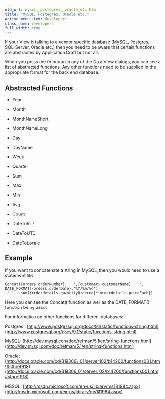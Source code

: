 ```yaml
---
old_url: mysql__postegres__oracle_etc.htm
title: "MySQL, Postegres, Oracle etc."
active_menu_item: developers
class_name: developers
full_width: true
---
```



If your View is talking to a vendor specific database (MySQL, Postgres, SQL-Server, Oracle etc.) then you need to be aware that certain functions are abstracted by Application Craft but not all.

When you press the fn button in any of the Data View dialogs, you can see a list of abstracted functions. Any other functions need to be supplied in the appropriate format for the back end database.

## Abstracted Functions

 - Year

 - Month

 - MonthNameShort

 - MonthNameLong

 - Day

 - DayName

 - Week

 - Quarter

 - Sum

 - Max

 - Min

 - Avg

 - Count

 - DateToRTZ

 - DateToUTC

 - DateToLocale

## Example

If you want to concatenate a string in MySQL, then you would need to use a statement like

    Concat({orders.orderNumber}, ' ',{customers.customerName}, ' ', DATE_FORMAT({orders.orderDate},'%Y/%m/%d'),
     ' ',  sum({orderdetails.quantityOrdered}*{orderdetails.priceEach})
     
   

Here you can see the Concat() function as well as the DATE\_FORMAT() function being used.

For information on other functions for different databases:

Postgres : [http://www.postgresql.org/docs/9.1/static/functions-string.html](http://www.postgresql.org/docs/9.1/static/functions-string.html)

MySQL: [http://dev.mysql.com/doc/refman/5.1/en/string-functions.html](http://dev.mysql.com/doc/refman/5.1/en/string-functions.html)

Oracle: [http://docs.oracle.com/cd/B19306\_01/server.102/b14200/functions001.htm\#sthref918](http://docs.oracle.com/cd/B19306_01/server.102/b14200/functions001.htm#sthref918)

MSSQL: [http://msdn.microsoft.com/en-us/library/ms181984.aspx](http://msdn.microsoft.com/en-us/library/ms181984.aspx)

